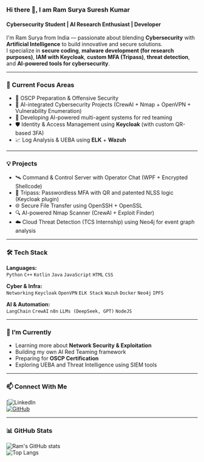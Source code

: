 ### Hi there 👋, I am Ram Surya Suresh Kumar  
#### Cybersecurity Student | AI Research Enthusiast | Developer  

I'm Ram Surya from India — passionate about blending **Cybersecurity** with **Artificial Intelligence** to build innovative and secure solutions.  
I specialize in **secure coding**, **malware development (for research purposes)**, **IAM with Keycloak**, **custom MFA (Tripass)**, **threat detection**, and **AI-powered tools for cybersecurity**.  

---

### 🧠 Current Focus Areas  
- 🔐 OSCP Preparation & Offensive Security  
- 🤖 AI-integrated Cybersecurity Projects (CrewAI + Nmap + OpenVPN + Vulnerability Enumeration)  
- 🧭 Developing AI-powered multi-agent systems for red teaming  
- 🛡️ Identity & Access Management using **Keycloak** (with custom QR-based 3FA)  
- 📈 Log Analysis & UEBA using **ELK** + **Wazuh**  

---

### 💡 Projects  
- 🛰️ Command & Control Server with Operator Chat (WPF + Encrypted Shellcode)  
- 🔐 Tripass: Passwordless MFA with QR and patented NLSS logic (Keycloak plugin)  
- 🌐 Secure File Transfer using OpenSSH + OpenSSL  
- 🔍 AI-powered Nmap Scanner (CrewAI + Exploit Finder)  
- ☁️ Cloud Threat Detection (TCS Internship) using Neo4j for event graph analysis  

---

### 🛠️ Tech Stack  
**Languages:**  
`Python` `C++` `Kotlin` `Java` `JavaScript` `HTML` `CSS`  

**Cyber & Infra:**  
`Networking` `Keycloak` `OpenVPN` `ELK Stack` `Wazuh` `Docker` `Neo4j` `IPFS`  

**AI & Automation:**  
`LangChain` `CrewAI` `n8n` `LLMs (DeepSeek, GPT)` `NodeJS`  

---

### 🌱 I’m Currently  
- Learning more about **Network Security & Exploitation**
- Building my own AI Red Teaming framework
- Preparing for **OSCP Certification**
- Exploring UEBA and Threat Intelligence using SIEM tools

---

### 📫 Connect With Me  
[![LinkedIn](https://www.linkedin.com/in/ram-surya-suresh-kumar-0886662ba/)  
[![GitHub](https://img.shields.io/badge/GitHub-black?logo=github&style=for-the-badge)](https://github.com/R4mSurya)  

---

### 📊 GitHub Stats  
![Ram's GitHub stats](https://github-readme-stats.vercel.app/api?username=R4mSurya&show_icons=true&theme=tokyonight)  
![Top Langs](https://github-readme-stats.vercel.app/api/top-langs/?username=R4mSurya&layout=compact&theme=tokyonight)
